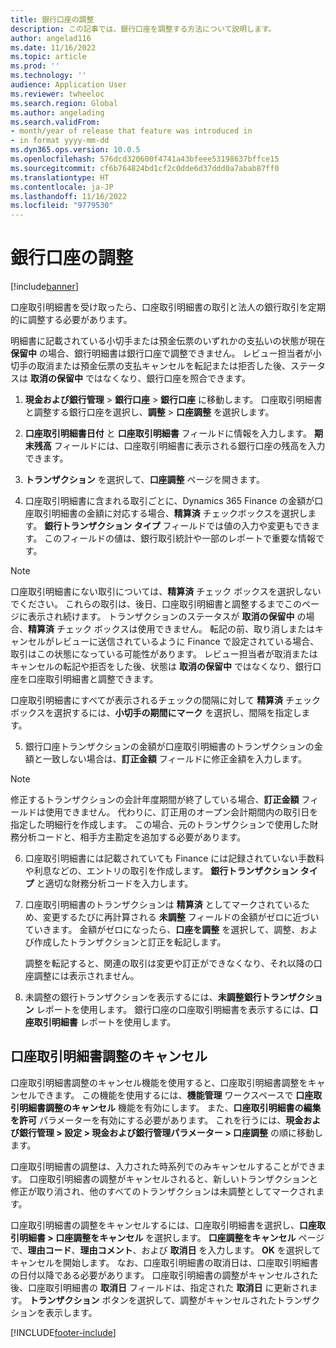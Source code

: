 ```yaml
---
title: 銀行口座の調整
description: この記事では、銀行口座を調整する方法について説明します。
author: angelad116
ms.date: 11/16/2022
ms.topic: article
ms.prod: ''
ms.technology: ''
audience: Application User
ms.reviewer: twheeloc
ms.search.region: Global
ms.author: angelading
ms.search.validFrom:
- month/year of release that feature was introduced in
- in format yyyy-mm-dd
ms.dyn365.ops.version: 10.0.5
ms.openlocfilehash: 576dcd320600f4741a43bfeee53198637bffce15
ms.sourcegitcommit: cf6b764824bd1cf2c0dde6d37ddd0a7abab87ff0
ms.translationtype: HT
ms.contentlocale: ja-JP
ms.lasthandoff: 11/16/2022
ms.locfileid: "9779530"
---
```

# <a name="reconcile-a-bank-account"></a>銀行口座の調整

[!include[banner](../includes/banner.md)]

口座取引明細書を受け取ったら、口座取引明細書の取引と法人の銀行取引を定期的に調整する必要があります。

明細書に記載されている小切手または預金伝票のいずれかの支払いの状態が現在 **保留中** の場合、銀行明細書は銀行口座で調整できません。 レビュー担当者が小切手の取消または預金伝票の支払キャンセルを転記または拒否した後、ステータスは **取消の保留中** ではなくなり、銀行口座を照合できます。

1. **現金および銀行管理** \> **銀行口座** \> **銀行口座** に移動します。 口座取引明細書と調整する銀行口座を選択し、**調整** > **口座調整** を選択します。

2. **口座取引明細書日付** と **口座取引明細書** フィールドに情報を入力します。 **期末残高** フィールドには、口座取引明細書に表示される銀行口座の残高を入力できます。

3. **トランザクション** を選択して、**口座調整** ページを開きます。

4. 口座取引明細書に含まれる取引ごとに、Dynamics 365 Finance の金額が口座取引明細書の金額に対応する場合、**精算済** チェックボックスを選択します。 **銀行トランザクション タイプ** フィールドでは値の入力や変更もできます。 このフィールドの値は、銀行取引統計や一部のレポートで重要な情報です。
    

>[!NOTE]
>口座取引明細書にない取引については、**精算済** チェック ボックスを選択しないでください。 これらの取引は、後日、口座取引明細書と調整するまでこのページに表示され続けます。
>トランザクションのステータスが **取消の保留中** の場合、**精算済** チェック ボックスは使用できません。 転記の前、取り消しまたはキャンセルがレビューに送信されているように Finance で設定されている場合、取引はこの状態になっている可能性があります。 レビュー担当者が取消またはキャンセルの転記や拒否をした後、状態は **取消の保留中** ではなくなり、銀行口座を口座取引明細書と調整できます。


口座取引明細書にすべてが表示されるチェックの間隔に対して **精算済** チェックボックスを選択するには、**小切手の期間にマーク** を選択し、間隔を指定します。

5.  銀行口座トランザクションの金額が口座取引明細書のトランザクションの金額と一致しない場合は、**訂正金額** フィールドに修正金額を入力します。
    

> [!NOTE]
> 修正するトランザクションの会計年度期間が終了している場合、**訂正金額** フィールドは使用できません。 代わりに、訂正用のオープン会計期間内の取引日を指定した明細行を作成します。 この場合、元のトランザクションで使用した財務分析コードと、相手方主勘定を追加する必要があります。



6.  口座取引明細書には記載されていても Finance には記録されていない手数料や利息などの、エントリの取引を作成します。 **銀行トランザクション タイプ** と適切な財務分析コードを入力します。

7.  口座取引明細書のトランザクションは **精算済** としてマークされているため、変更するたびに再計算される **未調整** フィールドの金額がゼロに近づいていきます。 金額がゼロになったら、**口座を調整** を選択して、調整、および作成したトランザクションと訂正を転記します。
    
    調整を転記すると、関連の取引は変更や訂正ができなくなり、それ以降の口座調整には表示されません。

8.  未調整の銀行トランザクションを表示するには、**未調整銀行トランザクション** レポートを使用します。 銀行口座の口座取引明細書を表示するには、**口座取引明細書** レポートを使用します。

## <a name="cancel-bank-statement-reconciliation"></a>口座取引明細書調整のキャンセル 

口座取引明細書調整のキャンセル機能を使用すると、口座取引明細書調整をキャンセルできます。 この機能を使用するには、**機能管理** ワークスペースで **口座取引明細書調整のキャンセル** 機能を有効にします。 また、**口座取引明細書の編集を許可** パラメーターを有効にする必要があります。 これを行うには、**現金および銀行管理 > 設定 > 現金および銀行管理パラメーター > 口座調整** の順に移動します。
 
口座取引明細書の調整は、入力された時系列でのみキャンセルすることができます。 口座取引明細書の調整がキャンセルされると、新しいトランザクションと修正が取り消され、他のすべてのトランザクションは未調整としてマークされます。
 
口座取引明細書の調整をキャンセルするには、口座取引明細書を選択し、**口座取引明細書 > 口座調整をキャンセル** を選択します。 **口座調整をキャンセル** ページで、**理由コード**、**理由コメント**、および **取消日** を入力します。 **OK** を選択してキャンセルを開始します。 なお、口座取引明細書の取消日は、口座取引明細書の日付以降である必要があります。 口座取引明細書の調整がキャンセルされた後、口座取引明細書の **取消日** フィールドは、指定された **取消日** に更新されます。 **トランザクション** ボタンを選択して、調整がキャンセルされたトランザクションを表示します。


[!INCLUDE[footer-include](../../includes/footer-banner.md)]
